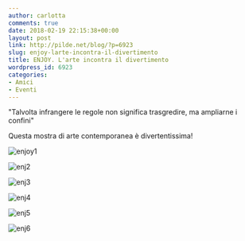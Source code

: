 ```yaml
---
author: carlotta
comments: true
date: 2018-02-19 22:15:38+00:00
layout: post
link: http://pilde.net/blog/?p=6923
slug: enjoy-larte-incontra-il-divertimento
title: ENJOY. L'arte incontra il divertimento
wordpress_id: 6923
categories:
- Amici
- Eventi
---
```


"Talvolta infrangere le regole non significa trasgredire, ma ampliarne i confini"

Questa mostra di arte contemporanea è divertentissima!

![enjoy1](http://pilde.net/blog/wp-content/uploads/2018/02/enjoy1.png)


 ![enj2](http://pilde.net/blog/wp-content/uploads/2018/02/enj2.png)


 ![enj3](http://pilde.net/blog/wp-content/uploads/2018/02/enj3.png)


 ![enj4](http://pilde.net/blog/wp-content/uploads/2018/02/enj4.png)


 ![enj5](http://pilde.net/blog/wp-content/uploads/2018/02/enj5.png)


 ![enj6](http://pilde.net/blog/wp-content/uploads/2018/02/enj6.png)



